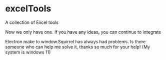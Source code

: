 # excelTools

A collection of Excel tools

Now we only have one. If you have any ideas, you can continue to integrate

Electron make to window.Squirrel has always had problems. Is there someone who can help me solve it, thanks so much for your help! (My system is windows 11)
